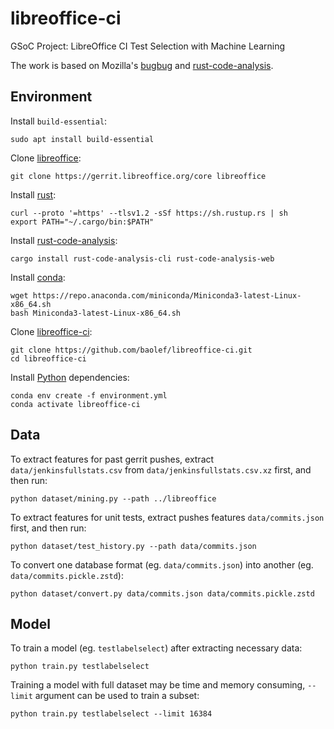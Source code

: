 # libreoffice-ci

GSoC Project: LibreOffice CI Test Selection with Machine Learning

The work is based on Mozilla's [bugbug](https://github.com/mozilla/bugbug) and [rust-code-analysis](https://mozilla.github.io/rust-code-analysis/).

## Environment

Install `build-essential`:
```shell
sudo apt install build-essential
```

Clone [libreoffice](https://www.libreoffice.org/):
```shell
git clone https://gerrit.libreoffice.org/core libreoffice
```

Install [rust](https://www.rust-lang.org/):
```shell
curl --proto '=https' --tlsv1.2 -sSf https://sh.rustup.rs | sh
export PATH="~/.cargo/bin:$PATH"
```

Install [rust-code-analysis](https://mozilla.github.io/rust-code-analysis/):
```shell
cargo install rust-code-analysis-cli rust-code-analysis-web
```

Install [conda](https://docs.conda.io/en/latest/miniconda.html):
```shell
wget https://repo.anaconda.com/miniconda/Miniconda3-latest-Linux-x86_64.sh
bash Miniconda3-latest-Linux-x86_64.sh
```

Clone [libreoffice-ci](https://github.com/baolef/libreoffice-ci):
```shell
git clone https://github.com/baolef/libreoffice-ci.git
cd libreoffice-ci
```

Install [Python](https://www.python.org/) dependencies:
```shell
conda env create -f environment.yml
conda activate libreoffice-ci
```

## Data

To extract features for past gerrit pushes, extract `data/jenkinsfullstats.csv` from `data/jenkinsfullstats.csv.xz` first, and then run:
```shell
python dataset/mining.py --path ../libreoffice
```

To extract features for unit tests, extract pushes features `data/commits.json` first, and then run:
```shell
python dataset/test_history.py --path data/commits.json
```

To convert one database format (eg. `data/commits.json`) into another (eg. `data/commits.pickle.zstd`):
```shell
python dataset/convert.py data/commits.json data/commits.pickle.zstd
```

## Model

To train a model (eg. `testlabelselect`) after extracting necessary data:
```shell
python train.py testlabelselect
```

Training a model with full dataset may be time and memory consuming, `--limit` argument can be used to train a subset:
```shell
python train.py testlabelselect --limit 16384
```